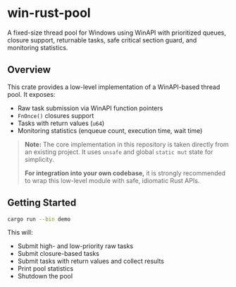 # win-rust-pool

A fixed-size thread pool for Windows using WinAPI with prioritized queues, closure support, returnable tasks, safe critical section guard, and monitoring statistics.

## Overview

This crate provides a low-level implementation of a WinAPI-based thread pool. It exposes:

* Raw task submission via WinAPI function pointers
* `FnOnce()` closures support
* Tasks with return values (`u64`)
* Monitoring statistics (enqueue count, execution time, wait time)

> **Note:** The core implementation in this repository is taken directly from an existing project. It uses `unsafe` and global `static mut` state for simplicity.
>
> **For integration into your own codebase,** it is strongly recommended to wrap this low-level module with safe, idiomatic Rust APIs.

## Getting Started

```bash
cargo run --bin demo
```

This will:

* Submit high- and low-priority raw tasks
* Submit closure-based tasks
* Submit tasks with return values and collect results
* Print pool statistics
* Shutdown the pool
